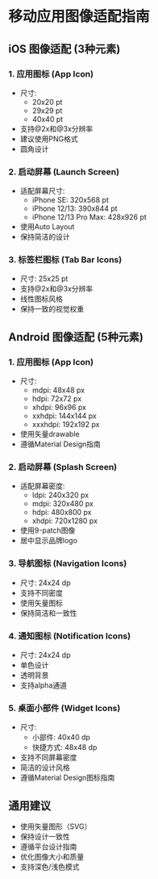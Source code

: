 # 移动应用图像适配指南

## iOS 图像适配 (3种元素)

### 1. 应用图标 (App Icon)
- 尺寸: 
  - 20x20 pt
  - 29x29 pt
  - 40x40 pt
- 支持@2x和@3x分辨率
- 建议使用PNG格式
- 圆角设计

### 2. 启动屏幕 (Launch Screen)
- 适配屏幕尺寸:
  - iPhone SE: 320x568 pt
  - iPhone 12/13: 390x844 pt
  - iPhone 12/13 Pro Max: 428x926 pt
- 使用Auto Layout
- 保持简洁的设计

### 3. 标签栏图标 (Tab Bar Icons)
- 尺寸: 25x25 pt
- 支持@2x和@3x分辨率
- 线性图标风格
- 保持一致的视觉权重

## Android 图像适配 (5种元素)

### 1. 应用图标 (App Icon)
- 尺寸:
  - mdpi: 48x48 px
  - hdpi: 72x72 px
  - xhdpi: 96x96 px
  - xxhdpi: 144x144 px
  - xxxhdpi: 192x192 px
- 使用矢量drawable
- 遵循Material Design指南

### 2. 启动屏幕 (Splash Screen)
- 适配屏幕密度:
  - ldpi: 240x320 px
  - mdpi: 320x480 px
  - hdpi: 480x800 px
  - xhdpi: 720x1280 px
- 使用9-patch图像
- 居中显示品牌logo

### 3. 导航图标 (Navigation Icons)
- 尺寸: 24x24 dp
- 支持不同密度
- 使用矢量图标
- 保持简洁和一致性

### 4. 通知图标 (Notification Icons)
- 尺寸: 24x24 dp
- 单色设计
- 透明背景
- 支持alpha通道

### 5. 桌面小部件 (Widget Icons)
- 尺寸:
  - 小部件: 40x40 dp
  - 快捷方式: 48x48 dp
- 支持不同屏幕密度
- 简洁的设计风格
- 遵循Material Design图标指南

## 通用建议
- 使用矢量图形（SVG）
- 保持设计一致性
- 遵循平台设计指南
- 优化图像大小和质量
- 支持深色/浅色模式
